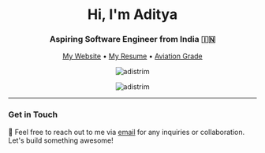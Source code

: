 <h1 align="center">Hi, I'm Aditya</h1>
<h3 align="center">Aspiring Software Engineer from India 🇮🇳</h3>

<p align="center">
  <a href="https://adistrim.me">My Website</a> •
  <a href="https://drive.google.com/file/d/13J7ScOq6SqQNAI9AWjuoKRWhZtl1As6I/view?usp=sharing">My Resume</a> •
  <a href="https://aviation-grade.vercel.app/">Aviation Grade</a>
</p>

<p align="center">
  <img src="https://github-readme-stats.vercel.app/api?username=adistrim&rank_icon=percentile" alt="adistrim" />
</p>

<p align="center">
  <img src="https://github-readme-streak-stats.herokuapp.com/?user=adistrim" alt="adistrim" />
</p>


---

### Get in Touch

📧 Feel free to reach out to me via [email](mailto:adistrim.dev@gmail.com) for any inquiries or collaboration. Let's build something awesome!

